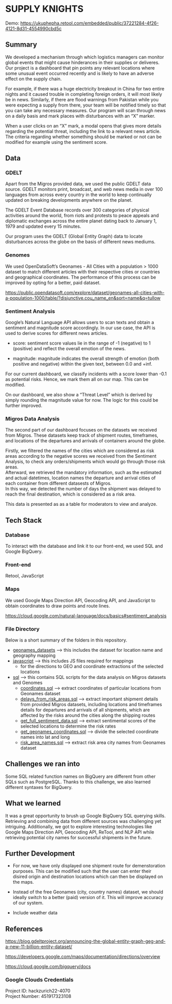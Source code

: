 # SUPPLY KNIGHTS

Demo: https://ukuphepha.retool.com/embedded/public/37221284-4f26-4121-8d31-4554990cbd5c

## Summary

We developed a mechanism through which logistics managers can monitor global events that might cause hinderances in their supplies or deliveres. Our project is a dashboard that pin points any relevant locations where some unusual event occurred recently and is likely to have an adverse effect on the supply chain.

For example, if there was a huge electricity breakout in China for two entire nights and it caused trouble in completing foreign orders, it will most likely be in news. Similarly, if there are flood warnings from Pakistan while you were expecting a supply from there, your team will be notified timely so that you can take any necessary measures. Our program will scan through news on a daily basis and mark places with disturbances with an “X” marker. 

When a user clicks on an “X” mark, a modal opens that gives more details regarding the potential threat, including the link to a relevant news article. The criteria regarding whether something should be marked or not can be modified for example using the sentiment score.

## Data

### GDELT

Apart from the Migros provided data, we used the public GDELT data source. GDELT monitors print, broadcast, and web news media in over 100 languages from across every country in the world to keep continually updated on breaking developments anywhere on the planet. 

The GDELT Event Database records over 300 categories of physical activities around the world, from riots and protests to peace appeals and diplomatic exchanges across the entire planet dating back to January 1, 1979 and updated every 15 minutes.

Our program uses the GDELT (Global Entity Graph) data to locate disturbances across the globe on the basis of different news mediums.

### Genomes

We used OpenDataSoft’s 
Geonames - All Cities with a population > 1000 dataset to match different articles with their respective cities or countries and geographical coordinates. The performance of this process can be improved by opting for a better, paid dataset.  

https://public.opendatasoft.com/explore/dataset/geonames-all-cities-with-a-population-1000/table/?disjunctive.cou_name_en&sort=name&q=tullow

### Sentiment Analysis

Google’s Natural Language API allows users to scan texts and obtain a sentiment and magnitude score accordingly. In our use case, the API is used to derive scores for different news articles.

* score: sentiment score values lie in the range of -1 (negative) to 1 (positive) and reflect the overall emotion of the news. 

* magnitude: magnitude indicates the overall strength of emotion (both positive and negative) within the given text, between 0.0 and +inf.

For our current dashboard, we classify incidents with a score lower than -0.1 as potential risks. Hence, we mark them all on our map. This can be modified.

On our dashboard, we also show a “Threat Level” which is derived by simply rounding the magnitude value for now. The logic for this could be further improved. 

### Migros Data Analysis

The second part of our dashboard focuses on the datasets we received from Migros. These datasets keep track of shipment routes, timeframes, and locations of the departures and arrivals of containers around the globe. 

Firstly, we filtered the names of the cities which are considered as risk areas according to the negative scores we received from the Sentiment Analysis, to check any orders/shipments which would go through those risk areas. <br/>
Afterward, we retrieved the mandatory information, such as the estimated and actual datetimes, location names the departure and arrival cities of each container from different datasests of Migros. <br/>
In this way, we detected the number of days the shipment was delayed to reach the final destination, which is considered as a risk area.  

This data is presented as as a table for moderators to view and analyze. 


## Tech Stack

### Database

To interact with the database and link it to our front-end, we used SQL and Google BigQuery.

### Front-end

Retool, JavaScript

### Maps

We used Google Maps Direction API, Geocoding API, and JavaScript to obtain coordinates to draw points and route lines.

https://cloud.google.com/natural-language/docs/basics#sentiment_analysis

### File Directory
Below is a short summary of the folders in this repository.
* [geonames_datasets](./geonames_datasets) --> this includes the dataset for location name and geography mapping
* [javascript](./javascript) --> this includes JS files required for mappings
  * for the directions to GEO and coordinate extractions of the selected locations
* [sql](./sql) --> this contains SQL scripts for the data analysis on Migros datasets and Genomes
  * [coordinates.sql](./sql/coordinates.sql) --> extract coordinates of particular locations from Geonames dataset
  * [delays_from_risk_areas.sql](./sql/delays_from_risk_areas.sql) --> extract important shipment details from provided Migros datasets, including locations and timeframes details for departures and arrivals of all shipments, which are affected by the risks around the cities along the shipping routes
  * [get_full_sentiment_data.sql](./sql/get_full_sentiment_data.sql) --> extract sentimental scores of the selected locations to determine the risk rates
  * [get_geonames_coordinates.sql](./sql/et_geonames_coordinates.sql) --> divide the selected coordinate names into lat and long 
  * [risk_area_names.sql](./sql/risk_area_names.sql) --> extract risk area city names from Geonames dataset
 

## Challenges we ran into
Some SQL related function names on BigQuery are different from other SQLs such as PostgreSQL. Thanks to this challenge, we also learned different syntaxes for BigQuery. 


## What we learned

It was a great opportunity to brush up Google BigQuery SQL querying skills. Retrieving and combining data from different sources was challenging yet intriguing. Additionally, we got to explore interesting technologies like Google Maps Direction API, Geocoding API, ReTool, and NLP API while retrieving potential city names for successful shipments in the future.

## Further Development

* For now, we have only displayed one shipment route for demenstoration purposes. This can be modified such that the user can enter their disired origin and destination locations which can then be displayed on the maps.

* Instead of the free Geonames (city, country names) dataset, we should ideally switch to a better (paid) version of it. This will improve accuracy of our system. 

* Include weather data

## References

https://blog.gdeltproject.org/announcing-the-global-entity-graph-geg-and-a-new-11-billion-entity-dataset/

https://developers.google.com/maps/documentation/directions/overview

https://cloud.google.com/bigquery/docs

### Google Clouds Credentials
Project ID: hackzurich22-4070 <br/>
Project Number: 451917323108 <br/>
